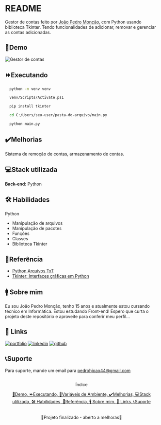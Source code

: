 
# README

Gestor de contas feito por [João Pedro Monção](https://github.com/jpmoncao), com Python usando biblioteca Tkinter. Tendo funcionalidades de adicionar, removar e gerenciar as contas adicionadas.

##

## 🚀Demo

![Gestor de contas](https://prnt.sc/pixrwEShU6ns)


## ⏩Executando

```bash
  python -m venv venv

  venv/Scripts/Activate.ps1

  pip install tkinter

  cd C:/Users/seu-user/pasta-do-arquivo/main.py

  python main.py
```
    
## ✔️Melhorias
Sistema de remoção de contas, armazenamento de contas.


## 💻Stack utilizada
**Back-end:** Python


## 🛠 Habilidades
Python
- Manipulação de arquivos
- Manipulação de pacotes
- Funções
- Classes
- Biblioteca Tkinter


## 📖Referência

 - [Python Arquivos TxT](https://www.youtube.com/watch?v=F8KB5_sEQH0)
 - [Tkinter: Interfaces gráficas em Python](https://www.devmedia.com.br/tkinter-interfaces-graficas-em-python/33956)
 
## 🚹 Sobre mim
Eu sou João Pedro Monção, tenho 15 anos e atualmente estou cursando técnico em Informática. Estou estudando Front-end! Espero que curta o projeto deste repositório e aproveite para conferir meu perfil...


## 🔗 Links
[![portfolio](https://img.shields.io/badge/portfolio-000?style=for-the-badge&logo=ko-fi&logoColor=white)](https://jpmoncao.github.io/portfolio)
[![linkedin](https://img.shields.io/badge/linkedin-0A66C2?style=for-the-badge&logo=linkedin&logoColor=white)](https://www.linkedin.com/joaomoncao)
[![github](https://img.shields.io/badge/github-1DA1F2?style=for-the-badge&logo=github&logoColor=white)](https://github.com/jpmoncao)


## 📞Suporte

Para suporte, mande um email para pedrohjoao44@gmail.com

##

<p align="center">Índice</p>
<p align="center">
  <a href="## 🚀Demo">🚀Demo, </a><a href="## ⏩Executando">⏩Executando, </a><a href="## 🧮Variáveis de Ambiente">🧮Variáveis de Ambiente, </a><a href="## ✔️Melhorias">✔️Melhorias, </a><a href="## 💻Stack utilizada">💻Stack utilizada, </a><a href="## 🛠 Habilidades">🛠 Habilidades, </a><a href="## 📖Referência">📖Referência, </a><a href="## 🚹 Sobre mim">🚹 Sobre mim, </a><a href="## 🔗 Links">🔗 Links, </a><a href="## 📞Suporte">📞Suporte </a>
</p>

##

<p align="center">🚧Projeto finalizado - aberto a melhoras🚧</p>
